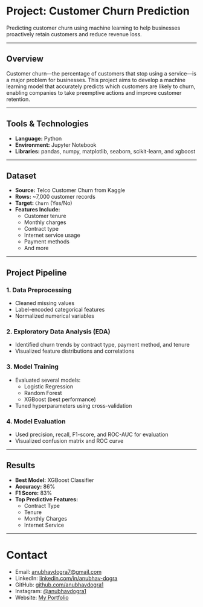# Project: Customer Churn Prediction

Predicting customer churn using machine learning to help businesses proactively retain customers and reduce revenue loss.

---

## Overview

Customer churn—the percentage of customers that stop using a service—is a major problem for businesses. This project aims to develop a machine learning model that accurately predicts which customers are likely to churn, enabling companies to take preemptive actions and improve customer retention.

---

## Tools & Technologies

- **Language:** Python  
- **Environment:** Jupyter Notebook  
- **Libraries:** pandas, numpy, matplotlib, seaborn, scikit-learn, and xgboost

---

## Dataset

- **Source:** Telco Customer Churn from Kaggle
- **Rows:** ~7,000 customer records
- **Target:** `Churn` (Yes/No)
- **Features Include:**
  - Customer tenure
  - Monthly charges
  - Contract type
  - Internet service usage
  - Payment methods
  - And more

---

## Project Pipeline

### 1. Data Preprocessing
- Cleaned missing values
- Label-encoded categorical features
- Normalized numerical variables

### 2. Exploratory Data Analysis (EDA)
- Identified churn trends by contract type, payment method, and tenure
- Visualized feature distributions and correlations

### 3. Model Training
- Evaluated several models:
  - Logistic Regression
  - Random Forest
  - XGBoost (best performance)
- Tuned hyperparameters using cross-validation

### 4. Model Evaluation
- Used precision, recall, F1-score, and ROC-AUC for evaluation
- Visualized confusion matrix and ROC curve

---

## Results

- **Best Model:** XGBoost Classifier
- **Accuracy:** 86%
- **F1 Score:** 83%
- **Top Predictive Features:**
  - Contract Type
  - Tenure
  - Monthly Charges
  - Internet Service

---

# Contact

- Email: [anubhavdogra7@gmail.com](mailto:anubhavdogra7@gmail.com)
- LinkedIn: [linkedin.com/in/anubhav-dogra](https://www.linkedin.com/in/anubhav-dogra/)
- GitHub: [github.com/anubhavdogra1](https://github.com/anubhavdogra1)
- Instagram: [@anubhavdogra1](https://www.instagram.com/anubhavdogra1/)
- Website: [My Portfolio](https://www.notion.so/Anubhav-Dogra-211d6dc537bf8027bfe3ebdf322032ec)
